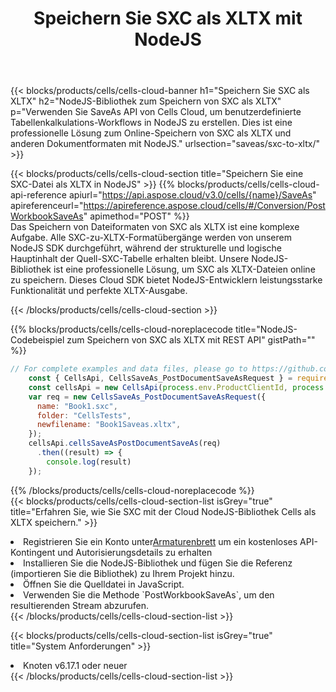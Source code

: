 ﻿---
title:  Speichern Sie SXC als XLTX mit NodeJS
description:  Verwendung von Aspose.Cells Cloud SDK für NodeJS zum Speichern von SXC-Formatdateien als XLTX-Formatdateien.
kwords: Excel, Save SXC as XLTX, REST, NodeJS
howto: How to save SXC as XLTX using Aspose.Cells Cloud NodeJS library.
---
{{< blocks/products/cells/cells-cloud-banner h1="Speichern Sie SXC als XLTX" h2="NodeJS-Bibliothek zum Speichern von SXC als XLTX" p="Verwenden Sie SaveAs API von Cells Cloud, um benutzerdefinierte Tabellenkalkulations-Workflows in NodeJS zu erstellen. Dies ist eine professionelle Lösung zum Online-Speichern von SXC als XLTX und anderen Dokumentformaten mit NodeJS." urlsection="saveas/sxc-to-xltx/" >}}

{{< blocks/products/cells/cells-cloud-section title="Speichern Sie eine SXC-Datei als XLTX in NodeJS" >}}
{{% blocks/products/cells/cells-cloud-api-reference apiurl="https://api.aspose.cloud/v3.0/cells/{name}/SaveAs" apireferenceurl="https://apireference.aspose.cloud/cells/#/Conversion/PostWorkbookSaveAs" apimethod="POST" %}}
<br/>
Das Speichern von Dateiformaten von SXC als XLTX ist eine komplexe Aufgabe. Alle SXC-zu-XLTX-Formatübergänge werden von unserem NodeJS SDK durchgeführt, während der strukturelle und logische Hauptinhalt der Quell-SXC-Tabelle erhalten bleibt. Unsere NodeJS-Bibliothek ist eine professionelle Lösung, um SXC als XLTX-Dateien online zu speichern. Dieses Cloud SDK bietet NodeJS-Entwicklern leistungsstarke Funktionalität und perfekte XLTX-Ausgabe.

{{< /blocks/products/cells/cells-cloud-section >}}

{{% blocks/products/cells/cells-cloud-noreplacecode title="NodeJS-Codebeispiel zum Speichern von SXC als XLTX mit REST API" gistPath="" %}}
  
```js
// For complete examples and data files, please go to https://github.com/aspose-cells-cloud/aspose-cells-cloud-node/
    const { CellsApi, CellsSaveAs_PostDocumentSaveAsRequest } = require("asposecellscloud");
    const cellsApi = new CellsApi(process.env.ProductClientId, process.env.ProductClientSecret);
    var req = new CellsSaveAs_PostDocumentSaveAsRequest({
      name: "Book1.sxc",
      folder: "CellsTests",
      newfilename: "Book1Saveas.xltx",
    });
    cellsApi.cellsSaveAsPostDocumentSaveAs(req)
      .then((result) => {
        console.log(result)
    });
```
  
{{% /blocks/products/cells/cells-cloud-noreplacecode %}}
<br/>
{{< blocks/products/cells/cells-cloud-section-list isGrey="true" title="Erfahren Sie, wie Sie SXC mit der Cloud NodeJS-Bibliothek Cells als XLTX speichern." >}}
<li> Registrieren Sie ein Konto unter<a href="https://dashboard.aspose.cloud/">Armaturenbrett</a> um ein kostenloses API-Kontingent und Autorisierungsdetails zu erhalten</li>
<li>Installieren Sie die NodeJS-Bibliothek und fügen Sie die Referenz (importieren Sie die Bibliothek) zu Ihrem Projekt hinzu.</li>
<li>Öffnen Sie die Quelldatei in JavaScript.</li>
<li>Verwenden Sie die Methode `PostWorkbookSaveAs`, um den resultierenden Stream abzurufen.</li>
{{< /blocks/products/cells/cells-cloud-section-list >}}

{{< blocks/products/cells/cells-cloud-section-list isGrey="true" title="System Anforderungen" >}}
<li>Knoten v6.17.1 oder neuer</li>
{{< /blocks/products/cells/cells-cloud-section-list >}}
